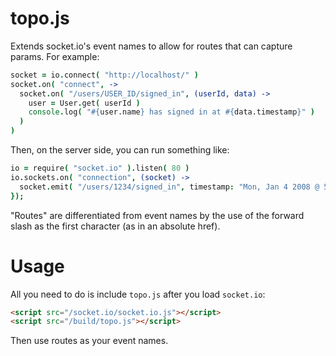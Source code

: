 topo.js
=======

Extends socket.io's event names to allow for routes that can capture params. For example:

```coffee
socket = io.connect( "http://localhost/" )
socket.on( "connect", ->
  socket.on( "/users/USER_ID/signed_in", (userId, data) ->
    user = User.get( userId )
    console.log( "#{user.name} has signed in at #{data.timestamp}" )
  )
)
```

Then, on the server side, you can run something like:

```coffee
io = require( "socket.io" ).listen( 80 )
io.sockets.on( "connection", (socket) ->
  socket.emit( "/users/1234/signed_in", timestamp: "Mon, Jan 4 2008 @ 5:20pm" )
});
```

"Routes" are differentiated from event names by the use of the forward slash as the first character (as in an absolute href).

Usage
=====

All you need to do is include `topo.js` after you load `socket.io`:

```html
<script src="/socket.io/socket.io.js"></script>
<script src="/build/topo.js"></script>
```

Then use routes as your event names.
